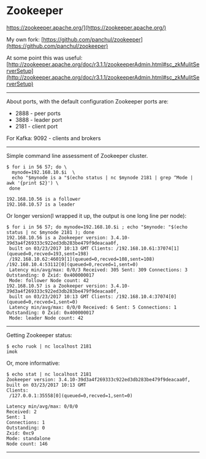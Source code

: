 # Zookeeper

https://zookeeper.apache.org/](https://zookeeper.apache.org/)

My own fork: [https://github.com/panchul/zookeeper](https://github.com/panchul/zookeeper)

At some point this was useful:
[http://zookeeper.apache.org/doc/r3.1.1/zookeeperAdmin.html#sc_zkMulitServerSetup](http://zookeeper.apache.org/doc/r3.1.1/zookeeperAdmin.html#sc_zkMulitServerSetup)

---

About ports, with the default configuration Zookeeper ports are:

- 2888 - peer ports
- 3888 - leader port
- 2181 - client port

For Kafka: 9092 - clients and brokers

---

Simple command line assessment of Zookeeper cluster.

    $ for i in 56 57; do \
      mynode=192.168.10.$i  \
      echo "$mynode is a "$(echo status | nc $mynode 2181 | grep ^Mode | awk '{print $2}') \
     done
     
    192.168.10.56 is a follower
    192.168.10.57 is a leader

Or longer version(I wrapped it up, the output is one long line per node):

    $ for i in 56 57; do mynode=192.168.10.$i ; echo "$mynode: "$(echo status | nc $mynode 2181 ); done
    192.168.10.56 is a Zookeeper version: 3.4.10-39d3a4f269333c922ed3db283be479f9deacaa0f,
     built on 03/23/2017 10:13 GMT Clients: /192.168.10.61:37074[1](queued=0,recved=193,sent=198)
     /192.168.10.62:46019[1](queued=0,recved=108,sent=108) /192.168.10.4:53112[0](queued=0,recved=1,sent=0)
     Latency min/avg/max: 0/0/3 Received: 305 Sent: 309 Connections: 3 Outstanding: 0 Zxid: 0x400000017
     Mode: follower Node count: 42
    192.168.10.57 is a Zookeeper version: 3.4.10-39d3a4f269333c922ed3db283be479f9deacaa0f,
     built on 03/23/2017 10:13 GMT Clients: /192.168.10.4:37074[0](queued=0,recved=1,sent=0)
     Latency min/avg/max: 0/0/0 Received: 6 Sent: 5 Connections: 1 Outstanding: 0 Zxid: 0x400000017
     Mode: leader Node count: 42

---

Getting Zookeeper status:

    $ echo ruok | nc localhost 2181
    imok

Or, more informative:

    $ echo stat | nc localhost 2181
    Zookeeper version: 3.4.10-39d3a4f269333c922ed3db283be479f9deacaa0f, built on 03/23/2017 10:13 GMT
    Clients:
     /127.0.0.1:35558[0](queued=0,recved=1,sent=0)
    
    Latency min/avg/max: 0/0/0
    Received: 2
    Sent: 1
    Connections: 1
    Outstanding: 0
    Zxid: 0xc9
    Mode: standalone
    Node count: 146

---
